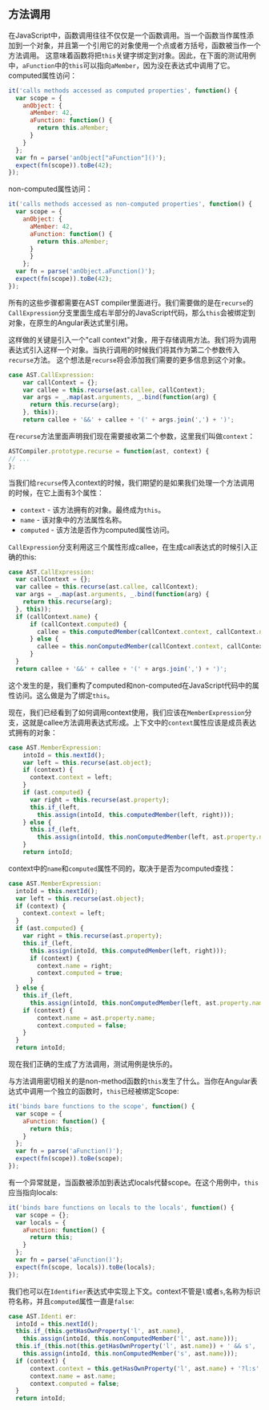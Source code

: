 ## 方法调用
在JavaScript中，函数调用往往不仅仅是一个函数调用。当一个函数当作属性添加到一个对象，并且第一个引用它的对象使用一个点或者方括号，函数被当作一个方法调用。
这意味着函数将把`this`关键字绑定到对象。因此，在下面的测试用例中，`aFunction`中的`this`可以指向`aMember`，因为没在表达式中调用了它。computed属性访问：
```js
it('calls methods accessed as computed properties', function() {
  var scope = {
    anObject: {
      aMember: 42,
      aFunction: function() {
        return this.aMember;
      }
    }
  };
  var fn = parse('anObject["aFunction"]()');
  expect(fn(scope)).toBe(42);
});
```
non-computed属性访问：
```js
it('calls methods accessed as non-computed properties', function() {
  var scope = {
    anObject: {
      aMember: 42,
      aFunction: function() {
        return this.aMember;
      }
      }
    };
  var fn = parse('anObject.aFunction()');
  expect(fn(scope)).toBe(42);
});
```
所有的这些步骤都需要在AST compiler里面进行。我们需要做的是在`recurse`的`CallExpression`分支里面生成右半部分的JavaScript代码，那么`this`会被绑定到
对象，在原生的Angular表达式里引用。

这样做的关键是引入一个"call context"对象，用于存储调用方法。我们将为调用表达式引入这样一个对象。当执行调用的时候我们将其作为第二个参数传入`recurse`方法。
这个想法是`recurse`将会添加我们需要的更多信息到这个对象。
```js
case AST.CallExpression:
    var callContext = {};
    var callee = this.recurse(ast.callee, callContext);
    var args = _.map(ast.arguments, _.bind(function(arg) {
      return this.recurse(arg);
    }, this));
    return callee + '&&' + callee + '(' + args.join(',') + ')';
```
在`recurse`方法里面声明我们现在需要接收第二个参数，这里我们叫做`context`：
```js
ASTCompiler.prototype.recurse = function(ast, context) {
// ...
};
```
当我们给`recurse`传入context的时候，我们期望的是如果我们处理一个方法调用的时候，在它上面有3个属性：
* `context` - 该方法拥有的对象。最终成为`this`。
* `name` - 该对象中的方法属性名称。
* `computed` - 该方法是否作为computed属性访问。

`CallExpression`分支利用这三个属性形成callee，在生成call表达式的时候引入正确的this:
```js
case AST.CallExpression:
  var callContext = {};
  var callee = this.recurse(ast.callee, callContext);
  var args = _.map(ast.arguments, _.bind(function(arg) {
    return this.recurse(arg);
  }, this));
  if (callContext.name) {
      if (callContext.computed) {
        callee = this.computedMember(callContext.context, callContext.name);
      } else {
        callee = this.nonComputedMember(callContext.context, callContext.name);
      }
  }
  return callee + '&&' + callee + '(' + args.join(',') + ')';
```
这个发生的是，我们重构了computed和non-computed在JavaScript代码中的属性访问。这么做是为了绑定`this`。

现在，我们已经看到了如何调用context使用，我们应该在`MemberExpression`分支，这就是callee方法调用表达式形成。上下文中的`context`属性应该是成员表达式拥有的对象：
```js
case AST.MemberExpression:
    intoId = this.nextId();
    var left = this.recurse(ast.object);
    if (context) {
      context.context = left;
    }
    if (ast.computed) {
      var right = this.recurse(ast.property);
      this.if_(left,
        this.assign(intoId, this.computedMember(left, right)));
    } else {
      this.if_(left,
        this.assign(intoId, this.nonComputedMember(left, ast.property.name)));
    }
    return intoId;
```
context中的`name`和`computed`属性不同的，取决于是否为computed查找：
```js
case AST.MemberExpression:
  intoId = this.nextId();
  var left = this.recurse(ast.object);
  if (context) {
    context.context = left;
  }
  if (ast.computed) {
    var right = this.recurse(ast.property);
    this.if_(left,
      this.assign(intoId, this.computedMember(left, right)));
      if (context) {
        context.name = right;
        context.computed = true;
      }
  } else {
    this.if_(left,
      this.assign(intoId, this.nonComputedMember(left, ast.property.name)));
    if (context) {
        context.name = ast.property.name;
        context.computed = false;
    }
  }
  return intoId;
```
现在我们正确的生成了方法调用，测试用例是快乐的。

与方法调用密切相关的是non-method函数的`this`发生了什么。当你在Angular表达式中调用一个独立的函数时，`this`已经被绑定Scope:
```js
it('binds bare functions to the scope', function() {
  var scope = {
    aFunction: function() {
      return this;
    }
  };
  var fn = parse('aFunction()');
  expect(fn(scope)).toBe(scope);
});
```
有一个异常就是，当函数被添加到表达式locals代替scope。在这个用例中，`this`应当指向locals:
```js
it('binds bare functions on locals to the locals', function() {
  var scope = {};
  var locals = {
    aFunction: function() {
      return this;
    }
  };
  var fn = parse('aFunction()');
  expect(fn(scope, locals)).toBe(locals);
});
```
我们也可以在`Identifier`表达式中实现上下文。context不管是`l`或者`s`,名称为标识符名称，并且`computed`属性一直是`false`:
```js
case AST.Identi er:
  intoId = this.nextId();
  this.if_(this.getHasOwnProperty('l', ast.name),
    this.assign(intoId, this.nonComputedMember('l', ast.name)));
  this.if_(this.not(this.getHasOwnProperty('l', ast.name)) + ' && s',
    this.assign(intoId, this.nonComputedMember('s', ast.name)));
  if (context) {
      context.context = this.getHasOwnProperty('l', ast.name) + '?l:s';
      context.name = ast.name;
      context.computed = false;
  }
  return intoId;
```